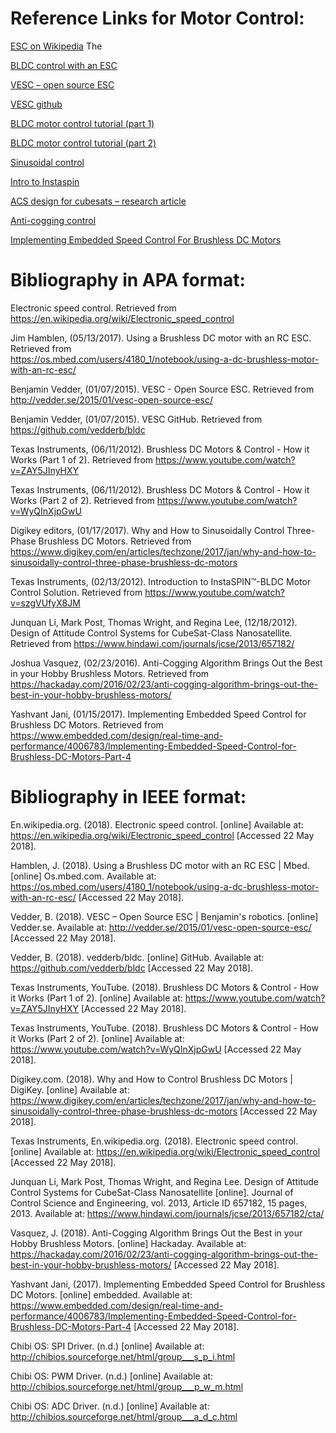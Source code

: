 # Reference Links for Motor Control:

[ESC on Wikipedia](https://en.wikipedia.org/wiki/Electronic_speed_control)
The 

[BLDC control with an ESC](https://os.mbed.com/users/4180_1/notebook/using-a-dc-brushless-motor-with-an-rc-esc/)

[VESC – open source ESC](http://vedder.se/2015/01/vesc-open-source-esc/)

[VESC github](https://github.com/vedderb/bldc)

[BLDC motor control tutorial (part 1)](https://www.youtube.com/watch?v=ZAY5JInyHXY)

[BLDC motor control tutorial (part 2)](https://www.youtube.com/watch?v=WyQInXjpGwU)

[Sinusoidal control](https://www.digikey.com/en/articles/techzone/2017/jan/why-and-how-to-sinusoidally-control-three-phase-brushless-dc-motors)

[Intro to Instaspin](https://www.youtube.com/watch?v=szgVUfyX8JM)

[ACS design for cubesats – research article](https://www.hindawi.com/journals/jcse/2013/657182/)

[Anti-cogging control](https://hackaday.com/2016/02/23/anti-cogging-algorithm-brings-out-the-best-in-your-hobby-brushless-motors/)

[Implementing Embedded Speed Control For Brushless DC Motors](https://www.embedded.com/design/real-time-and-performance/4006783/Implementing-Embedded-Speed-Control-for-Brushless-DC-Motors-Part-4)

# Bibliography in APA format:

Electronic speed control. Retrieved from https://en.wikipedia.org/wiki/Electronic_speed_control
 
Jim Hamblen, (05/13/2017). Using a Brushless DC motor with an RC ESC. Retrieved from     
    https://os.mbed.com/users/4180_1/notebook/using-a-dc-brushless-motor-with-an-rc-esc/
	
Benjamin Vedder, (01/07/2015). VESC - Open Source ESC. Retrieved from
    http://vedder.se/2015/01/vesc-open-source-esc/
	
Benjamin Vedder, (01/07/2015). VESC GitHub. Retrieved from
    https://github.com/vedderb/bldc
	
Texas Instruments, (06/11/2012). Brushless DC Motors & Control - How it Works (Part 1 of 2).
    Retrieved from https://www.youtube.com/watch?v=ZAY5JInyHXY 
	
Texas Instruments, (06/11/2012). Brushless DC Motors & Control - How it Works (Part 2 of 2).
    Retrieved from https://www.youtube.com/watch?v=WyQInXjpGwU 
	
Digikey editors, (01/17/2017). Why and How to Sinusoidally Control Three-Phase Brushless DC 
    Motors. Retrieved from 
https://www.digikey.com/en/articles/techzone/2017/jan/why-and-how-to-sinusoidally-control-three-phase-brushless-dc-motors

Texas Instruments, (02/13/2012). Introduction to InstaSPIN™-BLDC Motor Control Solution.
Retrieved from https://www.youtube.com/watch?v=szgVUfyX8JM 

Junquan Li, Mark Post, Thomas Wright, and Regina Lee, (12/18/2012). Design of Attitude
    Control Systems for CubeSat-Class Nanosatellite. Retrieved from
    https://www.hindawi.com/journals/jcse/2013/657182/ 
	
Joshua Vasquez, (02/23/2016). Anti-Cogging Algorithm Brings Out the Best in your Hobby 
    Brushless Motors. Retrieved from
https://hackaday.com/2016/02/23/anti-cogging-algorithm-brings-out-the-best-in-your-hobby-brushless-motors/

Yashvant Jani, (01/15/2017). Implementing Embedded Speed Control for Brushless DC Motors. Retrieved from 
https://www.embedded.com/design/real-time-and-performance/4006783/Implementing-Embedded-Speed-Control-for-Brushless-DC-Motors-Part-4


# Bibliography in IEEE format:

En.wikipedia.org. (2018). Electronic speed control. [online] Available at: https://en.wikipedia.org/wiki/Electronic_speed_control [Accessed 22 May 2018].

Hamblen, J. (2018). Using a Brushless DC motor with an RC ESC | Mbed. [online] Os.mbed.com. Available at: https://os.mbed.com/users/4180_1/notebook/using-a-dc-brushless-motor-with-an-rc-esc/ [Accessed 22 May 2018].

Vedder, B. (2018). VESC – Open Source ESC | Benjamin's robotics. [online] Vedder.se. Available at: http://vedder.se/2015/01/vesc-open-source-esc/ [Accessed 22 May 2018].

Vedder, B. (2018). vedderb/bldc. [online] GitHub. Available at: https://github.com/vedderb/bldc [Accessed 22 May 2018].

Texas Instruments, YouTube. (2018). Brushless DC Motors & Control - How it Works (Part 1 of 2). [online] Available at: https://www.youtube.com/watch?v=ZAY5JInyHXY [Accessed 22 May 2018].

Texas Instruments, YouTube. (2018). Brushless DC Motors & Control - How it Works (Part 2 of 2). [online] Available at: https://www.youtube.com/watch?v=WyQInXjpGwU [Accessed 22 May 2018].

Digikey.com. (2018). Why and How to Control Brushless DC Motors | DigiKey. [online] Available at: https://www.digikey.com/en/articles/techzone/2017/jan/why-and-how-to-sinusoidally-control-three-phase-brushless-dc-motors [Accessed 22 May 2018].

Texas Instruments, En.wikipedia.org. (2018). Electronic speed control. [online] Available at: https://en.wikipedia.org/wiki/Electronic_speed_control [Accessed 22 May 2018].

Junquan Li, Mark Post, Thomas Wright, and Regina Lee. Design of Attitude Control Systems for CubeSat-Class Nanosatellite [online]. Journal of Control Science and Engineering, vol. 2013, Article ID 657182, 15 pages, 2013. Available at: https://www.hindawi.com/journals/jcse/2013/657182/cta/

Vasquez, J. (2018). Anti-Cogging Algorithm Brings Out the Best in your Hobby Brushless Motors. [online] Hackaday. Available at: https://hackaday.com/2016/02/23/anti-cogging-algorithm-brings-out-the-best-in-your-hobby-brushless-motors/ [Accessed 22 May 2018].

Yashvant Jani, (2017). Implementing Embedded Speed Control for Brushless DC Motors. [online] embedded. Available at:
https://www.embedded.com/design/real-time-and-performance/4006783/Implementing-Embedded-Speed-Control-for-Brushless-DC-Motors-Part-4 [Accessed 22 May 2018].

Chibi OS: SPI Driver. (n.d.) [online] Available at:
    http://chibios.sourceforge.net/html/group___s_p_i.html

Chibi OS: PWM Driver. (n.d.) [online] Available at:
    http://chibios.sourceforge.net/html/group___p_w_m.html

Chibi OS: ADC Driver. (n.d.) [online] Available at:
    http://chibios.sourceforge.net/html/group___a_d_c.html
